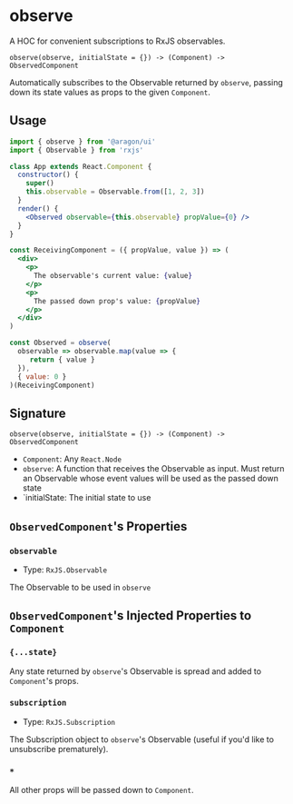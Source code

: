 # observe

A HOC for convenient subscriptions to RxJS observables.

`observe(observe, initialState = {}) -> (Component) -> ObservedComponent`

Automatically subscribes to the Observable returned by `observe`, passing down its state values as props to the given `Component`.

## Usage

```jsx
import { observe } from '@aragon/ui'
import { Observable } from 'rxjs'

class App extends React.Component {
  constructor() {
    super()
    this.observable = Observable.from([1, 2, 3])
  }
  render() {
    <Observed observable={this.observable} propValue={0} />
  }
}

const ReceivingComponent = ({ propValue, value }) => (
  <div>
    <p>
      The observable's current value: {value}
    </p>
    <p>
      The passed down prop's value: {propValue}
    </p>
  </div>
)

const Observed = observe(
  observable => observable.map(value => {
     return { value }
  }),
  { value: 0 }
)(ReceivingComponent)
```

## Signature

`observe(observe, initialState = {}) -> (Component) -> ObservedComponent`

- `Component`: Any `React.Node`
- `observe`: A function that receives the Observable as input. Must return an Observable whose event values will be used as the passed down state
- `initialState: The initial state to use

## `ObservedComponent`'s Properties

### `observable`

- Type: `RxJS.Observable`

The Observable to be used in `observe`

## `ObservedComponent`'s Injected Properties to `Component`

### `{...state}`

Any state returned by `observe`'s Observable is spread and added to `Component`'s props.

### `subscription`

- Type: `RxJS.Subscription`

The Subscription object to `observe`'s Observable (useful if you'd like to unsubscribe prematurely).

### `*`

All other props will be passed down to `Component`.
